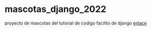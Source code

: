# mascotas_django_2022

proyecto de mascotas del tutorial de codigo facilito de django [enlace ](https://www.youtube.com/watch?v=xJseXY2sup8&list=PLsRdPvQ2xMkH8c2BOnQ_O1KZ9lyyL_eGB&index=1)
